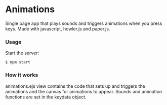# Animations

Single page app that plays sounds and triggers animations when you press keys. Made with javascript, howler.js and paper.js. 

### Usage

Start the server:

```
$ npm start
```

### How it works

animations.ejs view contains the code that sets up and triggers the animations and the canvas for animations to appear. Sounds and animation functions are set in the keydata object. 